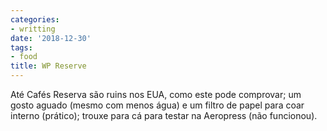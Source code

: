 ```yaml
---
categories:
- writting
date: '2018-12-30'
tags:
- food
title: WP Reserve
---
```


Até Cafés Reserva são ruins nos EUA, como este pode comprovar; um gosto aguado (mesmo com menos água) e um filtro de papel para coar interno (prático); trouxe para cá para testar na Aeropress (não funcionou).

